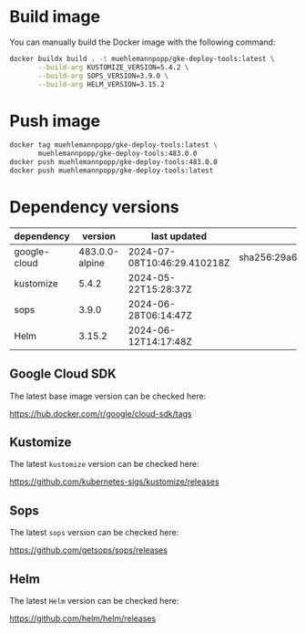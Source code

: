 # Build image

You can manually build the Docker image with the following command:

```bash
docker buildx build . -t muehlemannpopp/gke-deploy-tools:latest \
       --build-arg KUSTOMIZE_VERSION=5.4.2 \
       --build-arg SOPS_VERSION=3.9.0 \
       --build-arg HELM_VERSION=3.15.2
```

# Push image

```bash
docker tag muehlemannpopp/gke-deploy-tools:latest \
       muehlemannpopp/gke-deploy-tools:483.0.0
docker push muehlemannpopp/gke-deploy-tools:483.0.0
docker push muehlemannpopp/gke-deploy-tools:latest
```


# Dependency versions

| dependency   | version                 | last updated                 | digest                       |
|--------------|-------------------------|------------------------------|------------------------------|
| google-cloud | 483.0.0-alpine | 2024-07-08T10:46:29.410218Z | sha256:29a6020626cc119b290fb428f49928b15a40877cdcadd9970d67ddb7b40857cf |
| kustomize    | 5.4.2        | 2024-05-22T15:28:37Z            |                              |
| sops         | 3.9.0             | 2024-06-28T06:14:47Z                 |                              |
| Helm         | 3.15.2             | 2024-06-12T14:17:48Z                 |                              |


## Google Cloud SDK

The latest base image version can be checked here:

<https://hub.docker.com/r/google/cloud-sdk/tags>


## Kustomize

The latest `kustomize` version can be checked here:

<https://github.com/kubernetes-sigs/kustomize/releases>


## Sops

The latest `sops` version can be checked here:

<https://github.com/getsops/sops/releases>


## Helm

The latest `Helm` version can be checked here:

<https://github.com/helm/helm/releases>
